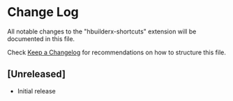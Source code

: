 # Change Log

All notable changes to the "hbuilderx-shortcuts" extension will be documented in this file.

Check [Keep a Changelog](http://keepachangelog.com/) for recommendations on how to structure this file.

## [Unreleased]

- Initial release